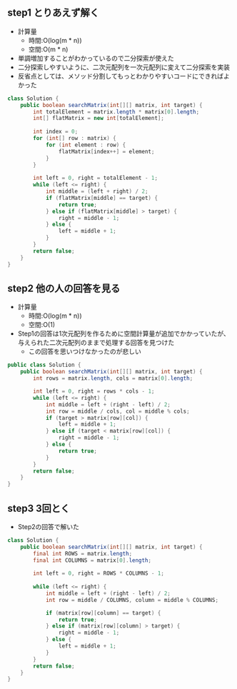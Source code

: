 ## step1 とりあえず解く
- 計算量
  - 時間:O(log(m * n))
  - 空間:O(m * n)
- 単調増加することがわかっているので二分探索が使えた
- 二分探索しやすいように、二次元配列を一次元配列に変えて二分探索を実装
- 反省点としては、メソッド分割してもっとわかりやすいコードにできればよかった

```java
class Solution {
    public boolean searchMatrix(int[][] matrix, int target) {
        int totalElement = matrix.length * matrix[0].length;
        int[] flatMatrix = new int[totalElement];
        
        int index = 0;
        for (int[] row : matrix) {
            for (int element : row) {
                flatMatrix[index++] = element;
            }
        }
        
        int left = 0, right = totalElement - 1;
        while (left <= right) {
            int middle = (left + right) / 2;
            if (flatMatrix[middle] == target) {
                return true;
            } else if (flatMatrix[middle] > target) {
                right = middle - 1;
            } else {
                left = middle + 1;
            }
        }
        return false;
    }
}

```

## step2 他の人の回答を見る
- 計算量
  - 時間:O(log(m * n))
  - 空間:O(1)
- Step1の回答は1次元配列を作るために空間計算量が追加でかかっていたが、与えられた二次元配列のままで処理する回答を見つけた
  - この回答を思いつけなかったのが悲しい

```java
public class Solution {
    public boolean searchMatrix(int[][] matrix, int target) {
        int rows = matrix.length, cols = matrix[0].length;

        int left = 0, right = rows * cols - 1;
        while (left <= right) {
            int middle = left + (right - left) / 2;
            int row = middle / cols, col = middle % cols;
            if (target > matrix[row][col]) {
                left = middle + 1;
            } else if (target < matrix[row][col]) {
                right = middle - 1;
            } else {
                return true;
            }
        }
        return false;
    }
}

```

## step3 3回とく
- Step2の回答で解いた

```java
class Solution {
    public boolean searchMatrix(int[][] matrix, int target) {
        final int ROWS = matrix.length;
        final int COLUMNS = matrix[0].length;
        
        int left = 0, right = ROWS * COLUMNS - 1;
        
        while (left <= right) {
            int middle = left + (right - left) / 2;
            int row = middle / COLUMNS, column = middle % COLUMNS;

            if (matrix[row][column] == target) {
                return true;
            } else if (matrix[row][column] > target) {
                right = middle - 1;
            } else {
                left = middle + 1;
            }
        }
        return false;
    }
}

```
